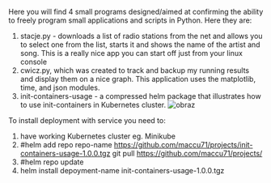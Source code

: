 Here you will find 4 small programs designed/aimed at confirming the ability to freely program small applications and scripts in Python. Here they are:

1) stacje.py - downloads a list of radio stations from the net and allows you to select one from the list, starts it and shows the name of the artist and song. This is a really nice app you can start off just from your linux console
2) cwicz.py, which was created to track and backup my running results and display them on a nice graph. This application uses the matplotlib, time, and json modules.
3) init-containers-usage - a compressed helm package that illustrates how to use init-containers in Kubernetes cluster. 
![obraz](https://github.com/maccu71/projects/assets/51779238/d982af6a-e8ef-4a85-b30a-4619db6070a1)

To install deployment with service you need to:
1) have working Kubernetes cluster eg. Minikube
2) #helm add repo repo-name https://github.com/maccu71/projects/init-containers-usage-1.0.0.tgz
  git pull https://github.com/maccu71/projects/
3) #helm repo update 
4) helm install depoyment-name init-containers-usage-1.0.0.tgz


